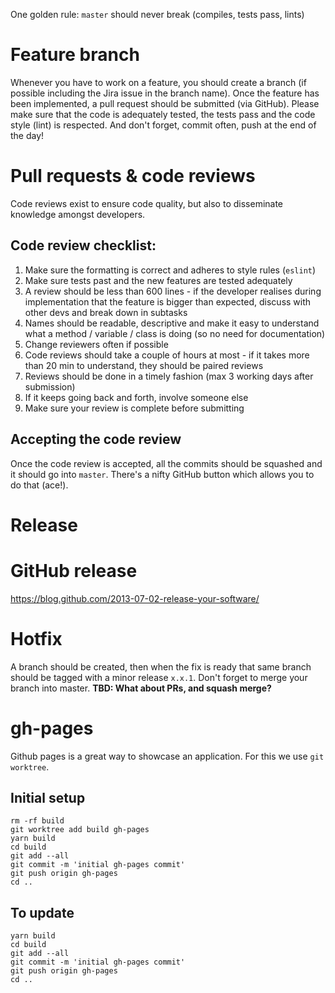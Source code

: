 One golden rule: `master` should never break (compiles, tests pass, lints)

# Feature branch
Whenever you have to work on a feature, you should create a branch (if possible including the Jira issue in the branch name). Once the feature has been implemented, a pull request should be submitted (via GitHub). Please make sure that the code is adequately tested, the tests pass and the code style (lint) is respected. And don't forget, commit often, push at the end of the day!

# Pull requests & code reviews
Code reviews exist to ensure code quality, but also to disseminate knowledge amongst developers.

## Code review checklist:
1. Make sure the formatting is correct and adheres to style rules (`eslint`)
2. Make sure tests past and the new features are tested adequately
3. A review should be less than 600 lines - if the developer realises during implementation that the feature is bigger than expected, discuss with other devs and break down in subtasks
4. Names should be readable, descriptive and make it easy to understand what a method / variable / class is doing (so no need for documentation)
5. Change reviewers often if possible
6. Code reviews should take a couple of hours at most - if it takes more than 20 min to understand, they should be paired reviews
7. Reviews should be done in a timely fashion (max 3 working days after submission)
8. If it keeps going back and forth, involve someone else
9. Make sure your review is complete before submitting

## Accepting the code review
Once the code review is accepted, all the commits should be squashed and it should go into `master`. There's a nifty GitHub button which allows you to do that (ace!).

# Release
# GitHub release 
https://blog.github.com/2013-07-02-release-your-software/

# Hotfix
A branch should be created, then when the fix is ready that same branch should be tagged with a minor release `x.x.1`. Don't forget to merge your branch into master. **TBD: What about PRs, and squash merge?**

# gh-pages
Github pages is a great way to showcase an application. For this we use `git worktree`.

## Initial setup
```
rm -rf build
git worktree add build gh-pages
yarn build
cd build
git add --all
git commit -m 'initial gh-pages commit'
git push origin gh-pages
cd ..
```

## To update
```
yarn build
cd build
git add --all
git commit -m 'initial gh-pages commit'
git push origin gh-pages
cd ..
```
